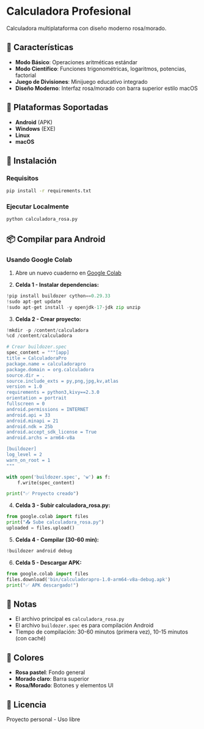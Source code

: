 # Calculadora Profesional

Calculadora multiplataforma con diseño moderno rosa/morado.

## 🚀 Características

- **Modo Básico**: Operaciones aritméticas estándar
- **Modo Científico**: Funciones trigonométricas, logaritmos, potencias, factorial
- **Juego de Divisiones**: Minijuego educativo integrado
- **Diseño Moderno**: Interfaz rosa/morado con barra superior estilo macOS

## 📱 Plataformas Soportadas

- **Android** (APK)
- **Windows** (EXE)
- **Linux**
- **macOS**

## 🔧 Instalación

### Requisitos
```bash
pip install -r requirements.txt
```

### Ejecutar Localmente
```bash
python calculadora_rosa.py
```

## 📦 Compilar para Android

### Usando Google Colab

1. Abre un nuevo cuaderno en [Google Colab](https://colab.research.google.com/)

2. **Celda 1 - Instalar dependencias:**
```python
!pip install buildozer cython==0.29.33
!sudo apt-get update
!sudo apt-get install -y openjdk-17-jdk zip unzip
```

3. **Celda 2 - Crear proyecto:**
```python
!mkdir -p /content/calculadora
%cd /content/calculadora

# Crear buildozer.spec
spec_content = """[app]
title = CalculadoraPro
package.name = calculadorapro
package.domain = org.calculadora
source.dir = .
source.include_exts = py,png,jpg,kv,atlas
version = 1.0
requirements = python3,kivy==2.3.0
orientation = portrait
fullscreen = 0
android.permissions = INTERNET
android.api = 33
android.minapi = 21
android.ndk = 25b
android.accept_sdk_license = True
android.archs = arm64-v8a

[buildozer]
log_level = 2
warn_on_root = 1
"""

with open('buildozer.spec', 'w') as f:
    f.write(spec_content)

print("✅ Proyecto creado")
```

4. **Celda 3 - Subir calculadora_rosa.py:**
```python
from google.colab import files
print("📤 Sube calculadora_rosa.py")
uploaded = files.upload()
```

5. **Celda 4 - Compilar (30-60 min):**
```python
!buildozer android debug
```

6. **Celda 5 - Descargar APK:**
```python
from google.colab import files
files.download('bin/calculadorapro-1.0-arm64-v8a-debug.apk')
print("✅ APK descargado!")
```

## 📝 Notas

- El archivo principal es `calculadora_rosa.py`
- El archivo `buildozer.spec` es para compilación Android
- Tiempo de compilación: 30-60 minutos (primera vez), 10-15 minutos (con caché)

## 🎨 Colores

- **Rosa pastel**: Fondo general
- **Morado claro**: Barra superior
- **Rosa/Morado**: Botones y elementos UI

## 📄 Licencia

Proyecto personal - Uso libre
